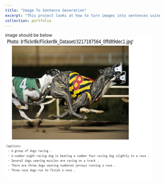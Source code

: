 ```yaml
---
title: "Image To Sentence Generation"
excerpt: "This project looks at how to turn images into sentences using attention mechanisms. We want to see how our model looks at images, picks out important parts, and makes captions that make sense. We're focusing on how visual things and words work together to understand how image captions are made. <br/><img src='images/portfolioimagetosentenceimage.png'>"
collection: portfolio
---
```


image should be below
<img src='images/portfolioimagetosentenceimage.PNG'>
